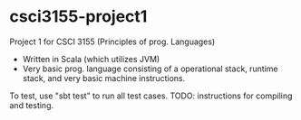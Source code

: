 # csci3155-project1
Project 1 for CSCI 3155 (Principles of prog. Languages)
- Written in Scala (which utilizes JVM)
- Very basic prog. language consisting of a operational stack, runtime stack, and very basic machine instructions.

To test, use "sbt test" to run all test cases. TODO: instructions for compiling and testing.
